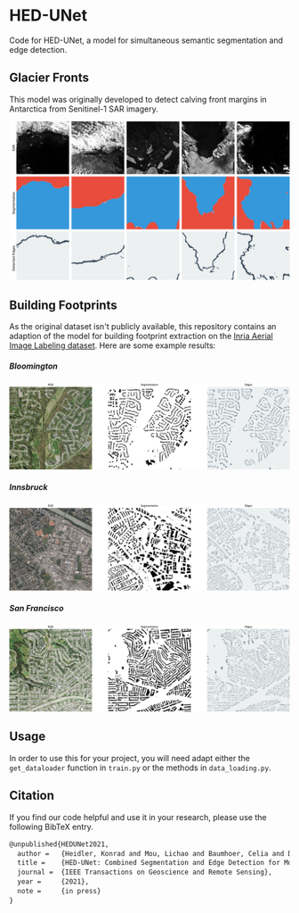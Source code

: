 # HED-UNet

Code for HED-UNet, a model for simultaneous semantic segmentation and edge detection.

## Glacier Fronts

This model was originally developed to detect calving front margins in Antarctica from Senitinel-1 SAR imagery.

![glaciers](figures/glaciers.jpg)

## Building Footprints

As the original dataset isn't publicly available, this repository contains an adaption of the model for building footprint extraction on the [Inria Aerial Image Labeling dataset](https://project.inria.fr/aerialimagelabeling/). Here are some example results:

##### Bloomington

![bloomington27-overview-binary](figures/bloomington27-overview-binary.jpg)

##### Innsbruck

![innsbruck20-overview-binary](figures/innsbruck20-overview-binary.jpg)

##### San Francisco

![sfo20-overview-binary](figures/sfo20-overview-binary.jpg)

## Usage

In order to use this for your project, you will need adapt either the `get_dataloader` function in `train.py` or the methods in `data_loading.py`.

## Citation

If you find our code helpful and use it in your research, please use the following BibTeX entry.

```tex
@unpublished{HEDUNet2021,
  author =   {Heidler, Konrad and Mou, Lichao and Baumhoer, Celia and Dietz, Andreas and Zhu, Xiao Xiang},
  title =    {HED-UNet: Combined Segmentation and Edge Detection for Monitoring the Antarctic Coastline},
  journal =  {IEEE Transactions on Geoscience and Remote Sensing},
  year =     {2021},
  note =     {in press}
}
```
